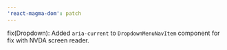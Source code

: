 ```yaml
---
'react-magma-dom': patch
---
```


fix(Dropdown): Added `aria-current` to `DropdownMenuNavItem` component for fix with NVDA screen reader.
